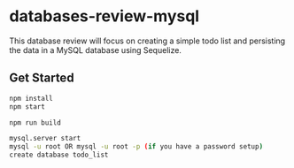 # databases-review-mysql

This database review will focus on creating a simple todo list and persisting the data in a MySQL database using Sequelize.

## Get Started

```bash
npm install
npm start

npm run build

mysql.server start
mysql -u root OR mysql -u root -p (if you have a password setup)
create database todo_list
```